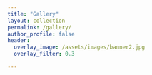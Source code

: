 ```yaml
---
title: "Gallery"
layout: collection
permalink: /gallery/
author_profile: false
header:
  overlay_image: /assets/images/banner2.jpg
  overlay_filter: 0.3

---
```

